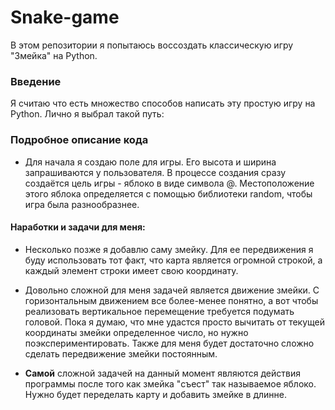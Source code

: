 # Snake-game
В этом репозитории я попытаюсь воссоздать классическую игру "Змейка" на Python.

### Введение 
Я считаю что есть множество способов написать эту простую игру на Python. Лично я выбрал такой путь:
### __Подробное описание кода__
* Для начала я создаю поле для игры. Его высота и ширина запрашиваются у пользователя. В процессе создания сразу создаётся цель игры - яблоко в виде символа @. Местоположение этого яблока определяется с помощью библиотеки random, чтобы игра была разнообразнее.






#### Наработки и задачи для меня:

* Несколько позже я добавлю саму змейку. Для ее передвижения я буду использовать тот факт, что карта является огромной строкой, а каждый элемент строки имеет свою координату. 

* Довольно сложной для меня задачей является движение змейки. С горизонтальным движением все более-менее понятно, а вот чтобы реализовать вертикальное перемещение требуется подумать головой. Пока я думаю, что мне удастся просто вычитать от текущей координаты змейки определенное число, но нужно поэкспериментировать.
Также для меня будет достаточно сложно сделать передвижение змейки постоянным.

* __Самой__ сложной задачей на данный момент являются действия программы после того как змейка "съест" так называемое яблоко. Нужно будет переделать карту и добавить змейке в длинне.
